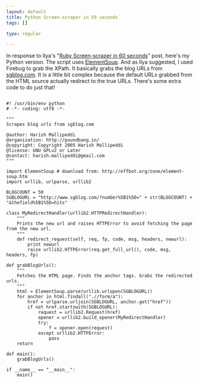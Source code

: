 ```yaml
--- 
layout: default
title: Python Screen-scraper in 59 seconds
tags: []

type: regular

---
```

In response to Ilya's "<a href="http://www.igvita.com/blog/2007/02/04/ruby-screen-scraper-in-60-seconds/">Ruby Screen-scraper in 60 seconds</a>" post, here's my Python version. The script uses <a href="http://effbot.org/zone/element-soup.htm">ElementSoup</a>. And as Ilya suggested, I used Firebug to grab the XPath. It basically grabs the blog URLs from <a href="http://www.sgblog.com">sgblog.com</a>. It is a little bit complex because the default URLs grabbed from the HTML source actually redirect to the true URLs. There's some extra code to do just that!

<pre><code>
#! /usr/bin/env python
# -*- coding: utf8 -*-

"""
Scrapes blog urls from sgblog.com

@author: Harish Mallipeddi
@organization: http://poundbang.in/
@copyright: Copyright 2005 Harish Mallipeddi
@license: GNU GPLv2 or Later
@contact: harish.mallipeddi@gmail.com
"""

import ElementSoup # download from: http://effbot.org/zone/element-soup.htm
import urllib, urlparse, urllib2

BLOGCOUNT = 50
SGBLOGURL = "http://www.sgblog.com/?number%5B1%5D=" + str(BLOGCOUNT) + "&thefield%5B1%5D=hits"

class MyRedirectHandler(urllib2.HTTPRedirectHandler):
	"""
	Prints the new url and raises HTTPError to avoid fetching the page from the new url.
	"""
	def redirect_request(self, req, fp, code, msg, headers, newurl):
	    print newurl
	    raise urllib2.HTTPError(req.get_full_url(), code, msg, headers, fp)

def grabBlogUrls():
    """
    Fetches the HTML page. Finds the anchor tags. Grabs the redirected urls.
    """
    html = ElementSoup.parse(urllib.urlopen(SGBLOGURL))
    for anchor in html.findall(".//form/a"):
        href = urlparse.urljoin(SGBLOGURL, anchor.get("href"))
        if not href.startswith(SGBLOGURL):
            request = urllib2.Request(href)
            opener = urllib2.build_opener(MyRedirectHandler)
            try:
                f = opener.open(request)
            except urllib2.HTTPError:
                pass    
    return 

def main():
    grabBlogUrls()    

if __name__ == "__main__":
	main()
</code></pre>
